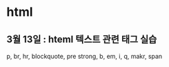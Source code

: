 # html
<h2> 3월 13일 : hteml 텍스트 관련 태그 실습</h2>

p, br, hr, blockquote, pre
strong, b, em, i, q, makr, span
